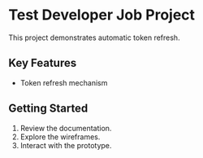 # Test Developer Job Project
This project demonstrates automatic token refresh.

## Key Features
* Token refresh mechanism

## Getting Started
1. Review the documentation.
2. Explore the wireframes.
3. Interact with the prototype.
